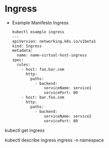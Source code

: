 # Ingress

- Example Manifesto Ingress
    
    ```bash
    kubectl example ingress
    ---
    apiVersion: networking.k8s.io/v1beta1
    kind: Ingress
    metadata:
      name: name-virtual-host-ingress
    spec:
      rules:
        - host: foo.bar.com
          http:
            paths:
              - backend:
                  serviceName: service1
                  servicePort: 80
        - host: bar.foo.com
          http:
            paths:
              - backend:
                  serviceName: service2
                  servicePort: 80
    ```
    

kubectl get ingress

kubectl describe ingress ingress -n namespace